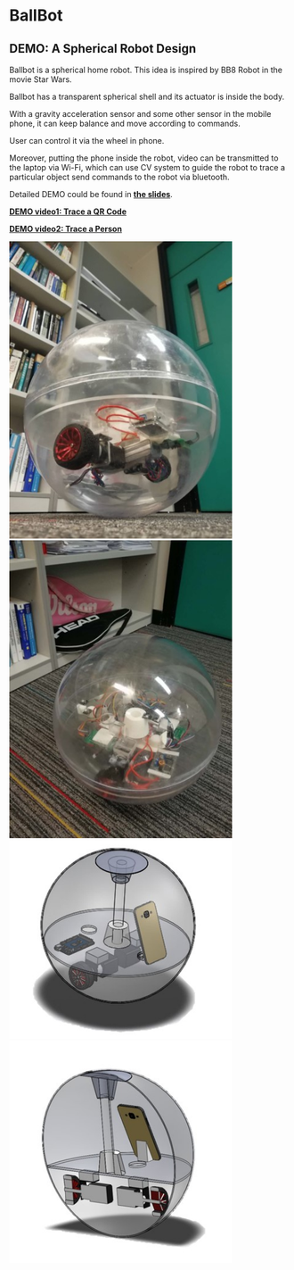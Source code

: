 # BallBot
## DEMO: A Spherical Robot Design

Ballbot is a spherical home robot. This idea is inspired by BB8 Robot in the movie Star Wars. 

Ballbot has a transparent spherical shell and its actuator is inside the body.

With a gravity acceleration sensor and some other sensor in the mobile phone, it can keep balance and move according to commands.

User can control it via the wheel in phone.

Moreover, putting the phone inside the robot, video can be transmitted to the laptop via Wi-Fi, which can use CV system to guide the robot to trace a particular object send commands to the robot via bluetooth.

Detailed DEMO could be found in **[the slides](https://github.com/zslwyuan/BallBot/blob/master/BallBot.pdf)**.

**[DEMO video1: Trace a QR Code](https://www.youtube.com/watch?v=fHlDRGBHf4k)**

**[DEMO video2: Trace a Person](https://www.youtube.com/watch?v=3ZY-2NTlDvw)**

<img src="https://github.com/zslwyuan/BallBot/blob/master/pic1_of_ballbot.jpg" width="400"> <img src="https://github.com/zslwyuan/BallBot/blob/master/pic2_of_ballbot.jpg" width="400"> <img src="https://github.com/zslwyuan/BallBot/blob/master/pic3_of_ballbot.jpg" width="400"> <img src="https://github.com/zslwyuan/BallBot/blob/master/pic4_of_ballbot.jpg" width="400"> 
